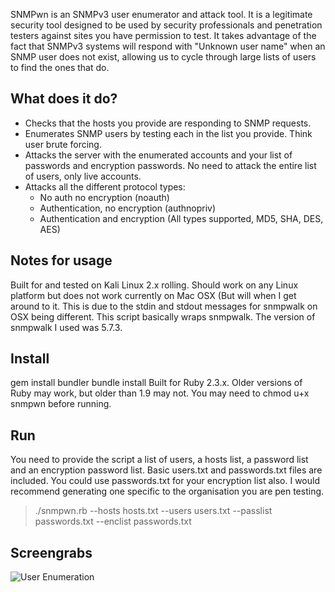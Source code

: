 SNMPwn is an SNMPv3 user enumerator and attack tool. It is a legitimate security tool designed to be used by security professionals and penetration testers against sites you have permission to test. It takes advantage of the fact that SNMPv3 systems will respond with "Unknown user name" when an SNMP user does not exist, allowing us to cycle through large lists of users to find the ones that do.

## **What does it do?**
- Checks that the hosts you provide are responding to SNMP requests.
- Enumerates SNMP users by testing each in the list you provide. Think user brute forcing.
- Attacks the server with the enumerated accounts and your list of passwords and encryption passwords. No need to attack the entire list of users, only live accounts.
- Attacks all the different protocol types:
	- No auth no encryption (noauth)
    - Authentication, no encryption (authnopriv)
    - Authentication and encryption (All types supported, MD5, SHA, DES, AES)
    
##  **Notes for usage**
Built for and tested on Kali Linux 2.x rolling. Should work on any Linux platform but does not work currently on Mac OSX (But will when I get around to it. This is due to the stdin and stdout messages for snmpwalk on OSX being different. This script basically wraps snmpwalk. The version of snmpwalk I used was 5.7.3.  
## **Install** 
gem install bundler
bundle install
Built for Ruby 2.3.x. Older versions of Ruby may work, but older than 1.9 may not. 
You may need to chmod u+x snmpwn before running.
## **Run**  
You need to provide the script a list of users, a hosts list, a password list and an encryption password list. Basic users.txt and passwords.txt files are included. You could use passwords.txt for your encryption list also. I would recommend generating one specific to the organisation you are pen testing.

> ./snmpwn.rb --hosts hosts.txt --users users.txt --passlist passwords.txt --enclist passwords.txt

## Screengrabs  

![User Enumeration]({{site.baseurl}}/https://cloud.githubusercontent.com/assets/5301488/16200880/0a9a54ea-3707-11e6-9d2c-a246276bf034.png)





